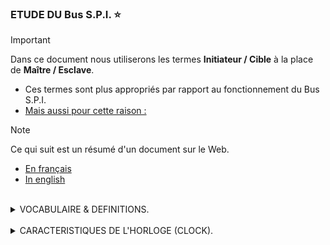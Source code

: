 ### ETUDE DU Bus S.P.I. :star:


> [!IMPORTANT] 
> Dans ce document nous utiliserons les termes **Initiateur / Cible** à la place de **Maître / Esclave**.
>    - Ces termes sont plus appropriés par rapport au fonctionnement du Bus S.P.I.<br>
>    - [Mais aussi pour cette raison : ](https://www.courrierinternational.com/article/informatique-github-veut-abandonner-les-termes-maitre-et-esclave)

> [!NOTE]
>   Ce qui suit est un résumé d'un document sur le Web.<br>
>   - [En français](https://fr.wikipedia.org/wiki/Serial_Peripheral_Interface)<br>
>   - [In english](https://en.wikipedia.org/wiki/Serial_Peripheral_Interface)
<br>
<details>
  <summary>VOCABULAIRE & DEFINITIONS.</summary><br>

>- Définitions :<br>
>    -  Le terme **SPI** signifie **S**erial **P**eripheral **I**nterface.<br>
>    -  C'est est un bus de données série **synchrone**.
>    -  Par rapport à un bus par **contrôle de flux** (Ex. I2C), le bus SPI est très simple, très rapide, et  sans risque de colision.<br>
>       Cependant cette simplicité rend impossible l'assurance que les données ne sont pas perdues.<br><br>
>- Structure physique du Bus :
>    - Le $Bus$ comporte les connexions suivantes .<br>
>         - Deux connexions $Bus$ pour la transmission de données : un pour la **Demande** un pour la **Réponse**.<br>
>         - Une connexion $Bus$ de synchronisation (ou encore **Horloge**) géré uniquement par l'initiateur.<br>
>         - Autant de connexion de $Sélection$ que de **Device** avec lesquels l'initiateur veut communiquer.<br>
>           Ce qui est un incovénient qui complique le cablâge ou  le design des circuit imprimés.<br><br>
>
>- Terminologie adoptée dans ce document concernant les broches des circuits électroniques connectés au bus SPI.<br><br>
>
>    |  Fonction | Broche<br> Initiateur |  | direction | | Broche<br>  Cible |
>    |---|---|---|---|---|---|
>    | Horloge | $SCLK$ | OUT | $\to$ | IN | $SCLK$ |
>    | Demande initiateur | $SDO$ | OUT |  $\to$ | IN | $SDI$ |
>    | Réponse cible | $SDI$ | IN | $\gets$ | OUT | $SDO$ |
>    | Sélection Device 1 | $CS_{1}$| OUT| $\to$| IN|  $CS$ $Device_{1}$ |
>    | Sélection Device j | $CS_{j}$| OUT | $\to$| IN |  $CS$ $Device_{j}$ |
>    | Sélection Device n| $CS_{n}$| OUT | $\to$| IN |  $CS$ $Device_{n}$ |
>
>    $SDO = SerialDataOut$ ;  $SDI = SerialDataIn$ ; $SCLK = SerialClock$ ; $CS = ChipSelct$
</details>
<br>
<details>
  <summary>CARACTERISTIQUES DE L'HORLOGE (CLOCK).</summary><br>

>- La gestion de l'horloge est sous la responsabilité de l'initiateur de la communication (dans notre cas c'est le Raspberry)
>- A chaque coup d'horloge il y a :
>    - Émission d'un **bit de demande** depuis l'initateur vers la cible.
>    - Émission d'un **bit de réponse** depuis la cible vers l'initiateur.
>    - Nous considèrerons au niveau :star::star: que les deux émissions sont "simultanées".<br>
>      Elles se poursuivent jusqu'à ce que l'horloge soit placée dans l'état $Inactif$ par l'initiateur.<br><br>
>
>- Deux nouveaux termes sont apparrus dans cette description : $Coup$ $d'Horloge$ et $État$ $inactif$ $Horloge$<br>
> 
>    - Qu'entend on par $Coup$ $d'Horloge$ ? Est-ce le front montant $\nearrow$ ou est-ce le front descendant $\searrow$ du signal d'Horloge ?<br>
>      Par la suite ce front sera nommé $CLOK_{Phase}$ ou $C_{PHA}$<br><br> 
>    - Qu'entend t'on par $État$ $inactif$ $Horloge$ ? Est-ce l'État binaire Haut ou Est-ce l'État binaire bas ?<br>
>      Par la suite cet État binaire sera nommé : $CLOCK_{Polarité}$ ou $C_{POL}$.<br><br>
>
>- Ces 4 possibilités sont appelées $Mode$, où $C_{POL}$ et $C_{PHA}$ sont des bits de configuration.<br>
>
> | $Mode$  |   $C_{POL}$  | $C_{PHA}$    | $Front$ |  Horloge<br> État binnaire<br> Inactif (Idle) | $Commentaire$ |
> |----|----|----|----|----|----|
> |0| 0 | 0 | $\nearrow$| $Bas$ | L'initiateur lit la donnée sur sa broche $SDI$ sur $\nearrow$ |
> |1| 0 | 1 | $\searrow$ | $Bas$ | L'initiateur lit la donnée sur sa broche $SDI$ sur  $\searrow$<br> C'est le $Mode$ le plus couramment adopté |
> |2| 1 | 0 | $\searrow$ | $Haut$ |  L'initiateur lit la donnée sur sa broche $SDI$ sur  $\searrow$  |
> |3| 1 | 1 | $\nearrow$ |$Haut$ | L'initiateur lit la donnée sur sa broche $SDI$ sur $\nearrow$  |  
><br>
> $Remarque$ : Ce n'est pas $C_{PHA}$ seul qui représente le front mais le couple ($C_{POL}$ ; $C_{PHA}$)
>
>    -  Si $C_{POL}$ est **BAS** le frond actif ne peut pas être $\searrow$ mais $\nearrow$.
>    -  Inversement, si $C_{POL}$ est **HAUT** le frond actif ne peut être $\nearrow$ mais $\searrow$.<br><br><br>
>
>$Chronogramme$
>- Ci-dessous Le chronogramme simplifié du $Mode1$. Ce chronogramme correspond au niveau  :star::star:<br>
>  Les Bits de donnés placées par la **cible** sur la broche $SDI$ de l'initiateur, sont lues par l'initiateur sur $\searrow$ de l'Horloge.<br><br>
>  ![](https://github.com/Dmtmgrls/RPi_spi_mcp3002/blob/main/Documents/PICTURES/SPI_chronogramme.png)
>
</details>




